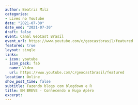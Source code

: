 ```yaml
---
author: Beatriz Milz
categories:
- Lives no Youtube
date: "2021-07-30"
date_end: "2021-07-30"
draft: false
event: Canal GeoCast Brasil
event_url: https://www.youtube.com/c/geocastbrasil/featured
featured: true
layout: single
links:
- icon: youtube
  icon_pack: fab
  name: Video
  url: https://www.youtube.com/c/geocastbrasil/featured
location: Online
show_post_time: false
subtitle: Fazendo blogs com blogdown e R
title: EM BREVE - Conhecendo o Hugo Apéro
excerpt: 
---
```



